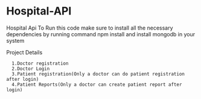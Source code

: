 # Hospital-API
Hospital Api To Run this code make sure to install all the necessary dependencies by running command npm install and install mongodb in your system

   Project Details
   
      1.Doctor registration
      2.Doctor Login
      3.Patient registration(Only a doctor can do patient registration after login)
      4.Patient Reports(Only a doctor can create patient report after login)
